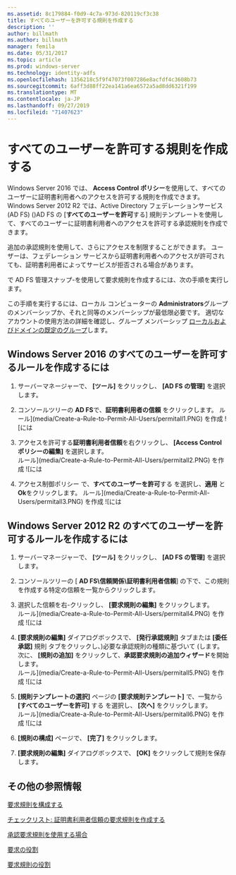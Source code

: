 ```yaml
---
ms.assetid: 8c179884-f0d9-4c7a-973d-820119cf3c38
title: すべてのユーザーを許可する規則を作成する
description: ''
author: billmath
ms.author: billmath
manager: femila
ms.date: 05/31/2017
ms.topic: article
ms.prod: windows-server
ms.technology: identity-adfs
ms.openlocfilehash: 1356218c5f9f47073f007286e8acfdf4c3608b73
ms.sourcegitcommit: 6aff3d88ff22ea141a6ea6572a5ad8dd6321f199
ms.translationtype: MT
ms.contentlocale: ja-JP
ms.lasthandoff: 09/27/2019
ms.locfileid: "71407623"
---
```

# <a name="create-a-rule-to-permit-all-users"></a>すべてのユーザーを許可する規則を作成する

Windows Server 2016 では、 **Access Control ポリシー**を使用して、すべてのユーザーに証明書利用者へのアクセスを許可する規則を作成できます。  Windows Server 2012 R2 では、Active Directory フェデレーションサービス (AD FS) \(\)AD FS の [**すべてのユーザーを許可**する] 規則テンプレートを使用して、すべてのユーザーに証明書利用者へのアクセスを許可する承認規則を作成できます。 

追加の承認規則を使用して、さらにアクセスを制限することができます。 ユーザーは、フェデレーション サービスから証明書利用者へのアクセスが許可されても、証明書利用者によってサービスが拒否される場合があります。  
  
で AD FS 管理スナップ\-を使用して要求規則を作成するには、次の手順を実行します。  
  
この手順を実行するには、ローカル コンピューターの **Administrators**グループのメンバーシップか、それと同等のメンバーシップが最低限必要です。  適切なアカウントの使用方法の詳細を確認し、グループ メンバーシップ [ローカルおよびドメインの既定のグループ](https://go.microsoft.com/fwlink/?LinkId=83477)します。 

## <a name="to-create-a-rule-to-permit-all-users-in-windows-server-2016"></a>Windows Server 2016 のすべてのユーザーを許可するルールを作成するには

1.  サーバーマネージャーで、 **[ツール]** をクリックし、 **[AD FS の管理]** を選択します。  
  
2.  コンソールツリーの  **AD FS**で、**証明書利用者の信頼** をクリックします。 
ルール](media/Create-a-Rule-to-Permit-All-Users/permitall1.PNG) を作成 ![には

3.  アクセスを許可する**証明書利用者信頼**を右クリックし、 **[Access Control ポリシーの編集]** を選択します。  
ルール](media/Create-a-Rule-to-Permit-All-Users/permitall2.PNG) を作成 ![には

4. アクセス制御ポリシー で、**すべてのユーザーを許可**する を選択し、**適用** と  **Ok**をクリックします。
ルール](media/Create-a-Rule-to-Permit-All-Users/permitall3.PNG) を作成 ![には
  
## <a name="to-create-a-rule-to-permit-all-users-in-windows-server-2012-r2"></a>Windows Server 2012 R2 のすべてのユーザーを許可するルールを作成するには 
  
1.  サーバーマネージャーで、 **[ツール]** をクリックし、 **[AD FS の管理]** を選択します。  
  
2.  コンソールツリーの [ **AD FS\\信頼関係\\証明書利用者信頼**] の下で、この規則を作成する特定の信頼を一覧からクリックします。  

3.  選択した信頼を右\-クリックし、 **[要求規則の編集]** をクリックします。  
ルール](media/Create-a-Rule-to-Permit-All-Users/permitall4.PNG) を作成 ![には  

4.  **[要求規則の編集]** ダイアログボックスで、 **[発行承認規則]** タブまたは **[委任承認]** 規則 タブをクリックし、\)必要な承認規則の種類に基づいて \(します。次に、 **[規則の追加]** をクリックして、**承認要求規則の追加ウィザード**を開始します。  
ルール](media/Create-a-Rule-to-Permit-All-Users/permitall5.PNG) を作成 ![には  
5.  **[規則テンプレートの選択]** ページの **[要求規則テンプレート]** で、一覧から **[すべてのユーザーを許可]** する を選択し、 **[次へ]** をクリックします。  
ルール](media/Create-a-Rule-to-Permit-All-Users/permitall6.PNG) を作成 ![には    
6.  **[規則の構成]** ページで、 **[完了]** をクリックします。  
  
7.  **[要求規則の編集]** ダイアログボックスで、 **[OK]** をクリックして規則を保存します。  

## <a name="additional-references"></a>その他の参照情報 
[要求規則を構成する](Configure-Claim-Rules.md)  
 
[チェックリスト: 証明書利用者信頼の要求規則を作成する](https://technet.microsoft.com/library/ee913578.aspx)  
  
[承認要求規則を使用する場合](../../ad-fs/technical-reference/When-to-Use-an-Authorization-Claim-Rule.md)  

[要求の役割](../../ad-fs/technical-reference/The-Role-of-Claims.md)  
  
[要求規則の役割](../../ad-fs/technical-reference/The-Role-of-Claim-Rules.md)  
